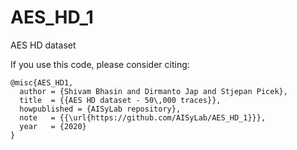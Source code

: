 # AES_HD_1
AES HD dataset


If you use this code, please consider citing:

    @misc{AES_HD1,
      author = {Shivam Bhasin and Dirmanto Jap and Stjepan Picek},
      title  = {{AES HD dataset - 50\,000 traces}},
      howpublished = {AISyLab repository},
      note   = {{\url{https://github.com/AISyLab/AES_HD_1}}},
      year   = {2020}
    }
